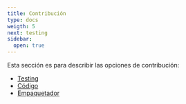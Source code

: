 ```yaml
---
title: Contribución
type: docs
weigth: 5
next: testing
sidebar:
  open: true
---
```


Esta sección es para describir las opciones de contribución:

* [Testing](testing)
* [Código](código)
* [Empaquetador](empaquetador)
